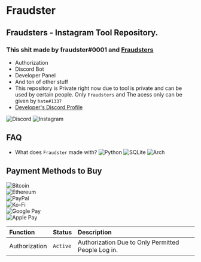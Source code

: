 # Fraudster

## Fraudsters - Instagram Tool Repository.

### This shit made by fraudster#0001 and [Fraudsters](https://discord.gg/fraudsters)

* Authorization
* Discord Bot
* Developer Panel
* And ton of other stuff
* This repository is Private right now due to tool is private and can be used by certain people. Only `Fraudsters` and The acess only can be given by `hate#1337`
* [Developer's Discord Profile](https://lookup.guru/920364039568236565)

![Discord](https://img.shields.io/badge/%3Cfraudster%3E-%237289DA.svg?style=for-the-badge&logo=discord&logoColor=white) ![Instagram](https://img.shields.io/badge/<@whosshatee>-%23E4405F.svg?style=for-the-badge&logo=Instagram&logoColor=white) 

## FAQ

* What does `Fraudster` made with? ![Python](https://img.shields.io/badge/python-3670A0?style=for-the-badge&logo=python&logoColor=ffdd54) ![SQLite](https://img.shields.io/badge/sqlite-%2307405e.svg?style=for-the-badge&logo=sqlite&logoColor=white) ![Arch](https://img.shields.io/badge/Arch%20Linux-1793D1?logo=arch-linux&logoColor=fff&style=for-the-badge)

## Payment Methods to Buy

![Bitcoin](https://img.shields.io/badge/310-000?style=for-the-badge&logo=bitcoin&logoColor=white)\
![Ethereum](https://img.shields.io/badge/310-3C3C3D?style=for-the-badge&logo=Ethereum&logoColor=white)\
![PayPal](https://img.shields.io/badge/310-00457C?style=for-the-badge&logo=paypal&logoColor=white)\
![Ko-Fi](https://img.shields.io/badge/310-F16061?style=for-the-badge&logo=ko-fi&logoColor=white)\
![Google Pay](https://img.shields.io/badge/310-%233780F1.svg?style=for-the-badge&logo=Google-Pay&logoColor=white)\
![Apple Pay](https://img.shields.io/badge/310-000000.svg?style=for-the-badge&logo=Apple-Pay&logoColor=white)


| Function  | Status   | Description                       |
| :-------- | :------- | :-------------------------------- |
| Authorization     | `Active` | Authorization Due to Only Permitted People Log in. |

